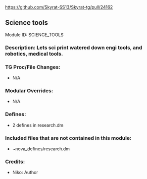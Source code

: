 <!-- This should be copy-pasted into the root of your module folder as readme.md -->

https://github.com/Skyrat-SS13/Skyrat-tg/pull/24162

## Science tools <!--Title of your addition.-->

Module ID: SCIENCE_TOOLS <!-- Uppercase, UNDERSCORE_CONNECTED name of your module, that you use to mark files. This is so people can case-sensitive search for your edits, if any. -->

### Description: Lets sci print watered down engi tools, and robotics, medical tools.

<!-- Here, try to describe what your PR does, what features it provides and any other directly useful information. -->

### TG Proc/File Changes:

- N/A
<!-- If you edited any core procs, you should list them here. You should specify the files and procs you changed.
E.g:
- `code/modules/mob/living.dm`: `proc/overriden_proc`, `var/overriden_var`
  -->

### Modular Overrides:

- N/A
<!-- If you added a new modular override (file or code-wise) for your module, you should list it here. Code files should specify what procs they changed, in case of multiple modules using the same file.
E.g:
- `modular_nova/master_files/sound/my_cool_sound.ogg`
- `modular_nova/master_files/code/my_modular_override.dm`: `proc/overriden_proc`, `var/overriden_var`
  -->

### Defines:

- 2 defines in research.dm
<!-- If you needed to add any defines, mention the files you added those defines in, along with the name of the defines. -->

### Included files that are not contained in this module:

- ~nova_defines/research.dm
<!-- Likewise, be it a non-modular file or a modular one that's not contained within the folder belonging to this specific module, it should be mentioned here. Good examples are icons or sounds that are used between multiple modules, or other such edge-cases. -->

### Credits:

- Niko: Author

<!-- Here go the credits to you, dear coder, and in case of collaborative work or ports, credits to the original source of the code. -->
